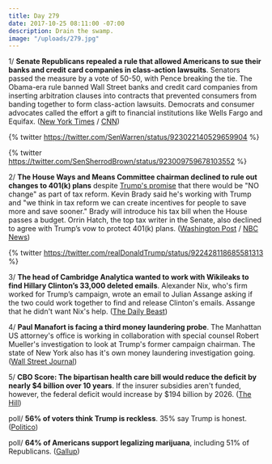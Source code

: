 ```yaml
---
title: Day 279
date: 2017-10-25 08:11:00 -07:00
description: Drain the swamp.
image: "/uploads/279.jpg"
---
```


1/ **Senate Republicans repealed a rule that allowed Americans to sue their banks and credit card companies in class-action lawsuits**. Senators passed the measure by a vote of 50-50, with Pence breaking the tie. The Obama-era rule banned Wall Street banks and credit card companies from inserting arbitration clauses into contracts that prevented consumers from banding together to form class-action lawsuits. Democrats and consumer advocates called the effort a gift to financial institutions like Wells Fargo and Equifax. ([New York Times](https://www.nytimes.com/2017/10/24/business/senate-vote-wall-street-regulation.html) / [CNN](http://www.cnn.com/2017/10/24/politics/senate-cfpb-arbitration-repeal/index.html))

{% twitter https://twitter.com/SenWarren/status/923022140529659904 %}

{% twitter https://twitter.com/SenSherrodBrown/status/923009759678103552 %}

2/ **The House Ways and Means Committee chairman declined to rule out changes to 401(k) plans** despite [Trump's promise](https://whatthefuckjusthappenedtoday.com/2017/10/23/day-277/#6-trump-dismissed-the-house-republic) that there would be "NO change" as part of tax reform. Kevin Brady said he's working with Trump and "we think in tax reform we can create incentives for people to save more and save sooner." Brady will introduce his tax bill when the House passes a budget. Orrin Hatch, the top tax writer in the Senate, also declined to agree with Trump’s vow to protect 401(k) plans. ([Washington Post](https://www.washingtonpost.com/news/business/wp/2017/10/25/house-gop-tax-leader-threatens-to-break-trumps-promise-not-to-change-401k-rules/) / [NBC News](https://www.nbcnews.com/politics/congress/key-republican-opens-door-401-k-change-despite-trump-tweet-n814136))

{% twitter https://twitter.com/realDonaldTrump/status/922428118685581313 %}

3/ **The head of Cambridge Analytica wanted to work with Wikileaks to find Hillary Clinton’s 33,000 deleted emails**. Alexander Nix, who's firm worked for Trump’s campaign, wrote an email to Julian Assange asking if the two could work together to find and release Clinton's emails. Assange  that he didn't want Nix's help. ([The Daily Beast](https://www.thedailybeast.com/trump-data-guru-i-tried-to-team-up-with-julian-assange))

4/ **Paul Manafort is facing a third money laundering probe**. The Manhattan US attorney's office is working in collaboration with special counsel Robert Mueller's investigation to look at Trump's former campaign chairman. The state of New York also has it's own money laundering investigation going. ([Wall Street Journal](https://www.wsj.com/articles/former-trump-campaign-chairman-paul-manafort-faces-another-money-laundering-probe-1508888106))

5/ **CBO Score: The bipartisan health care bill would reduce the deficit by nearly $4 billion over 10 years**. If the insurer subsidies aren't funded,  however, the federal deficit would increase by $194 billion by 2026. ([The Hill](http://thehill.com/policy/healthcare/357091-cbo-bipartisan-deal-would-reduce-deficit-by-4-billion))

poll/ **56% of voters think Trump is reckless**. 35% say Trump is honest. ([Politico](http://www.politico.com/story/2017/10/25/trump-poll-reckless-honest-244126))

poll/ **64% of Americans support legalizing marijuana**, including 51% of Republicans. ([Gallup](http://news.gallup.com/poll/221018/record-high-support-legalizing-marijuana.aspx))